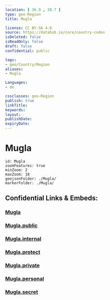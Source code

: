 ```yaml
---
location: [ 36.9 , 28.7 ] 
type: geo-Region
title: Mugla

license: CC BY-SA 4.0
source: https://datahub.io/core/country-codes
isDeleted: false
isReadOnly: false
draft: false
confidential: public

tags:
- geo/Country/Region
aliases:
- Mugla

Languages:
- de

cssclasses: geo-Region
publish: true
linkTitle: 
keywords: 
layout: 
publishDate: 
expiryDate: 
---
```


# Mugla

```leaflet
id: Mugla
zoomFeatures: true 
minZoom: 2 
maxZoom: 18
geojsonFolder: ./Mugla/
markerFolder: ./Mugla/
```


## Confidential Links & Embeds: 

### [Mugla](/_Standards/Earth/Continent/Europe/Europe~East/Turkey/Provinces~Turkey/Mugla.md) 

### [Mugla.public](/_public/Earth/Continent/Europe/Europe~East/Turkey/Provinces~Turkey/Mugla.public.md) 

### [Mugla.internal](/_internal/Earth/Continent/Europe/Europe~East/Turkey/Provinces~Turkey/Mugla.internal.md) 

### [Mugla.protect](/_protect/Earth/Continent/Europe/Europe~East/Turkey/Provinces~Turkey/Mugla.protect.md) 

### [Mugla.private](/_private/Earth/Continent/Europe/Europe~East/Turkey/Provinces~Turkey/Mugla.private.md) 

### [Mugla.personal](/_personal/Earth/Continent/Europe/Europe~East/Turkey/Provinces~Turkey/Mugla.personal.md) 

### [Mugla.secret](/_secret/Earth/Continent/Europe/Europe~East/Turkey/Provinces~Turkey/Mugla.secret.md)

